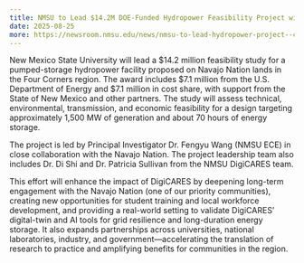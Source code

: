 ```yaml
---
title: NMSU to Lead $14.2M DOE-Funded Hydropower Feasibility Project with the Navajo Nation
date: 2025-08-25
more: https://newsroom.nmsu.edu/news/nmsu-to-lead-hydropower-project--collaborate-with-navajo-nation/s/58c3d195-a13b-412c-ba21-2a217eeeefb7
---
```

New Mexico State University will lead a $14.2 million feasibility study for a pumped-storage hydropower facility proposed on Navajo Nation lands in the Four Corners region. The award includes $7.1 million from the U.S. Department of Energy and $7.1 million in cost share, with support from the State of New Mexico and other partners. The study will assess technical, environmental, transmission, and economic feasibility for a design targeting approximately 1,500 MW of generation and about 70 hours of energy storage.

The project is led by Principal Investigator Dr. Fengyu Wang (NMSU ECE) in close collaboration with the Navajo Nation. The project leadership team also includes Dr. Di Shi and Dr. Patricia Sullivan from the NMSU DigiCARES team.

This effort will enhance the impact of DigiCARES by deepening long-term engagement with the Navajo Nation (one of our priority communities), creating new opportunities for student training and local workforce development, and providing a real-world setting to validate DigiCARES’ digital-twin and AI tools for grid resilience and long-duration energy storage. It also expands partnerships across universities, national laboratories, industry, and government—accelerating the translation of research to practice and amplifying benefits for communities in the region.
